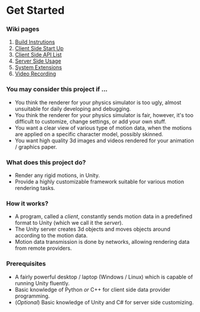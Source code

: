 # Get Started

### Wiki pages
1. [Build Instrutions](Build.md)
2. [Client Side Start Up](ClientStartUp.md)
3. [Client Side API List](ClientAPI.md)
4. [Server Side Usage](ServerUsage.md)
5. [System Extensions](SystemExtensions.md)
6. [Video Recording](VideoRecording.md)

### You may consider this project if ...
+ You think the renderer for your physics simulator is too ugly, almost unsuitable for daily developing and debugging. 
+ You think the renderer for your physics simulator is fair, however, it's too difficult to customize, change settings, or add your own stuff.
+ You want a clear view of various type of motion data, when the motions are applied on a specific character model, possibly skinned.
+ You want high quality 3d images and videos rendered for your animation / graphics paper.

### What does this project do?
+ Render any rigid motions, in Unity.
+ Provide a highly customizable framework suitable for various motion rendering tasks.

### How it works?
+ A program, called a *client*, constantly sends motion data in a predefined format to Unity (which we call it the *server*).
+ The Unity server creates 3d objects and moves objects around according to the motion data.
+ Motion data transmission is done by networks, allowing rendering data from remote providers.

### Prerequisites
+ A fairly powerful desktop / laptop (Windows / Linux) which is capable of running Unity fluently. 
+ Basic knowledge of Python *or* C++ for client side data provider programming.
+ (*Optional*) Basic knowledge of Unity and C# for server side customizing.

